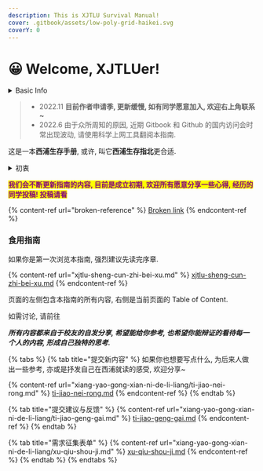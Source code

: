 ```yaml
---
description: This is XJTLU Survival Manual!
cover: .gitbook/assets/low-poly-grid-haikei.svg
coverY: 0
---
```


# 😀 Welcome, XJTLUer!

<details>

<summary>Basic Info</summary>

* 更新频率: 由于个人精力, 暂定半月更新一次
* 联系我: Dylan.h.li@outlook.com

</details>

> * 2022.11 **目前作者申请季, 更新缓慢, 如有同学愿意加入, 欢迎右上角联系\~**
> * 2022.6 由于众所周知的原因, 近期 Gitbook 和 Github 的国内访问会时常出现波动, 请使用科学上网工具翻阅本指南.&#x20;

这是一本**西浦生存手册**, 或许, 叫它**西浦生存指北**更合适.

<details>

<summary>初衷</summary>

2019-2022, 我在西浦度过了人生中为数不多的三年时光。西浦是一所年轻的学校，因此，特带来了许多问题。3年了，我困惑于西浦为何没有属于学生们的论坛，勇于沉淀有价值的信息，以至于，在进入学校之后，我难以找到一个合适的地方获取大量的信息 甚至，我很难在这里找到学长学姐给后来者留下的，成文的指引，许多经验之谈靠口口相传，真实性已经扭曲了不少。至今，还可能还有许多人不明白如何合理地计算 GPA, 哪些老师需要避雷，如何从大一开始有目的地规划自己在西浦的成长路径。我和我的朋友们，由于在大一大二没能清晰地了解西浦，了解自己，是听了许多口口相传的，噪比基地的信息，让我们错失了很多机会，即便大三的 GPA 再高，多研究项目，也难以进行补救，受限于个人经历难以有质变的提升。同时, 交大有自己的 [Wiki](https://survivesjtu.gitbook.io/survivesjtumanual/), 南科大有 [飞跃手册](https://github.com/SUSTech-Application/2019-Fall), 北大有 [CS 自救指南](https://csdiy.wiki/). 困于此, 决定搭建一个 Wiki, 为后来者给出一些参考和建议，希望后来者能够在西浦，乃至这个世界，找到自己在大学时代乃至未来的定位，不再迷茫。

</details>

<mark style="color:purple;">**我们会不断更新指南的内容, 目前是成立初期, 欢迎所有愿意分享一些心得, 经历的同学投稿! 投稿请看**</mark>

{% content-ref url="broken-reference" %}
[Broken link](broken-reference)
{% endcontent-ref %}

### 食用指南

如果你是第一次浏览本指南, 强烈建议先读完序章.

{% content-ref url="xjtlu-sheng-cun-zhi-bei-xu.md" %}
[xjtlu-sheng-cun-zhi-bei-xu.md](xjtlu-sheng-cun-zhi-bei-xu.md)
{% endcontent-ref %}

页面的左侧包含本指南的所有内容, 右侧是当前页面的 Table of Content.

如需讨论, 请前往

_**所有内容都来自于校友的自发分享, 希望能给你参考, 也希望你能辩证的看待每一个人的内容, 形成自己独特的思考.**_

{% tabs %}
{% tab title="提交新内容" %}
如果你也想要写点什么, 为后来人做出一些参考, 亦或是抒发自己在西浦就读的感受, 欢迎分享\~

{% content-ref url="xiang-yao-gong-xian-ni-de-li-liang/ti-jiao-nei-rong.md" %}
[ti-jiao-nei-rong.md](xiang-yao-gong-xian-ni-de-li-liang/ti-jiao-nei-rong.md)
{% endcontent-ref %}
{% endtab %}

{% tab title="提交建议与反馈" %}
{% content-ref url="xiang-yao-gong-xian-ni-de-li-liang/ti-jiao-geng-gai.md" %}
[ti-jiao-geng-gai.md](xiang-yao-gong-xian-ni-de-li-liang/ti-jiao-geng-gai.md)
{% endcontent-ref %}
{% endtab %}

{% tab title="需求征集表单" %}
{% content-ref url="xiang-yao-gong-xian-ni-de-li-liang/xu-qiu-shou-ji.md" %}
[xu-qiu-shou-ji.md](xiang-yao-gong-xian-ni-de-li-liang/xu-qiu-shou-ji.md)
{% endcontent-ref %}
{% endtab %}
{% endtabs %}
